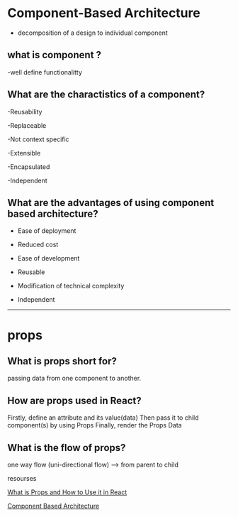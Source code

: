 # Component-Based Architecture

- decomposition of a design to individual component

## what is component ?

-well define functionalitty

## What are the charactistics of a component?

-Reusability

-Replaceable

-Not context specific

-Extensible

-Encapsulated

-Independent

## What are the advantages of using component based architecture?

- Ease of deployment

- Reduced cost

- Ease of development

- Reusable

- Modification of technical complexity

- Independent

_______________________________________________________________

# props

## What is props short for?

 passing data from one component to another.

## How are props used in React?

Firstly, define an attribute and its value(data)
Then pass it to child component(s) by using Props
Finally, render the Props Data

## What is the flow of props?

one way flow (uni-directional flow) --> from parent to child 

resourses 

[What is Props and How to Use it in React](https://itnext.io/what-is-props-and-how-to-use-it-in-react-da307f500da0)

[Component Based Architecture](https://www.tutorialspoint.com/software_architecture_design/component_based_architecture.htm)

